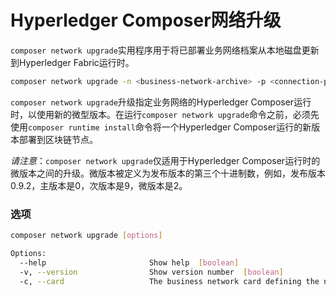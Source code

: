 # Hyperledger Composer网络升级

`composer network upgrade`实用程序用于将已部署业务网络档案从本地磁盘更新到Hyperledger Fabric运行时。
```bash
composer network upgrade -n <business-network-archive> -p <connection-profile-Name> -i <upgrade-Id> -s <upgrade-Secret>
```

`composer network upgrade`升级指定业务网络的Hyperledger Composer运行时，以使用新的微型版本。在运行`composer network upgrade`命令之前，必须先使用`composer runtime install`命令将一个Hyperledger Composer运行的新版本部署到区块链节点。

*请注意*：`composer network upgrade`仅适用于Hyperledger Composer运行时的微版本之间的升级。微版本被定义为发布版本的第三个十进制数，例如，发布版本0.9.2，主版本是0，次版本是9，微版本是2。

### 选项
```bash
composer network upgrade [options]

Options:
  --help                       Show help  [boolean]
  -v, --version                Show version number  [boolean]
  -c, --card                   The business network card defining the network to upgrade. [string]
```
